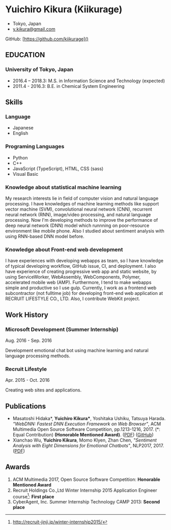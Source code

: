 # Yuichiro Kikura (Kiikurage)

- Tokyo, Japan
- y.kikura@gmail.com

GitHub: [https://github.com/kiikurage]()

## EDUCATION

### University of Tokyo, Japan

- 2016.4 – 2018.3: M.S. in Information Science and Technology (expected)
- 2011.4 - 2016.3: B.E. in Chemical System Engineering

## Skills

### Language

- Japanese
- English

### Programing Languages

-	Python
-	C++
-	JavaScript (TypeScript), HTML, CSS (sass)
-	Visual Basic

### Knowledge about statistical machine learning

My research interests lie in field of computer vision and natural language processing. I have knowledges of machine learning methods like support vector machine (SVM), convolutional neural network (CNN), recurrent neural network (RNN), image/video processing, and natural language processing. Now I'm developing methods to improve the performance of deep neural network (DNN) model which runnning on poor-resource environment like mobile phone. Also I studied about sentiment analysis with using RNN-based DNN model before.

### Knowledge about Front-end web development

I have experiences with developing webapps as team, so I have knowledge of typical developing workflow, GitHub issue, CI, and deployment. I also have experience of creating progressive web app and static website, by using ServiceWorker, WebAssembly, WebComponents, Polymer, accelerated mobile web (AMP). Furthermore, I tend to make webapps simple and productive so I use gulp. Currently, I work as a frontend web subcontractor (not fulltime job) for developing front-end web application at RECRUIT LIFESTYLE CO., LTD. Also, I contribute WebKit project.

## Work History

### Microsoft Development (Summer Internship)

Aug. 2016 - Sep. 2016	

Development emotional chat bot using machine learning and natural language processing methods.

### Recruit Lifestyle

Apr. 2015 - Oct. 2016

Creating web sites and applications.

## Publications

- Masatoshi Hidaka*, **Yuichiro Kikura\***, Yoshitaka Ushiku, Tatsuya Harada. *"WebDNN: Fastest DNN Execution Framework on Web Browser"*, ACM Multimedia Open Source Software Competition, pp.1213-1216, 2017. (*: Equal Contribution) **(Honorable Mentioned Award)**. ([PDF](https://dl.acm.org/citation.cfm?id=3129394&CFID=823516177&CFTOKEN=78760111)) ([GitHub](https://github.com/mil-tokyo/webdnn))
- Xianchao Wu, **Yuichiro Kikura**, Momo Klyen, Zhan Chen, *"Sentiment Analysis with Eight Dimensions for Emotional Chatbots"*, NLP2017, 2017. ([PDF](http://www.anlp.jp/proceedings/annual_meeting/2017/pdf_dir/C5-2.pdf))

## Awards

1.  ACM Multimedia 2017, Open Source Software Competition: **Honorable Mentioned Award**
2.	Recruit Holdings Co.,Ltd Winter Internship 2015 Application Engineer course[^1]: **First place**
3.	CyberAgent, Inc. Summer Internship Technology CAMP 2013: **Second place**

[^1]: http://recruit-jinji.jp/winter-internship2015/
